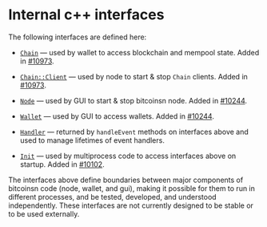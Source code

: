 # Internal c++ interfaces

The following interfaces are defined here:

* [`Chain`](chain.h) — used by wallet to access blockchain and mempool state. Added in [#10973](https://github.com/bitcoinsn/bitcoinsn/pull/10973).

* [`Chain::Client`](chain.h) — used by node to start & stop `Chain` clients. Added in [#10973](https://github.com/bitcoinsn/bitcoinsn/pull/10973).

* [`Node`](node.h) — used by GUI to start & stop bitcoinsn node. Added in [#10244](https://github.com/bitcoinsn/bitcoinsn/pull/10244).

* [`Wallet`](wallet.h) — used by GUI to access wallets. Added in [#10244](https://github.com/bitcoinsn/bitcoinsn/pull/10244).

* [`Handler`](handler.h) — returned by `handleEvent` methods on interfaces above and used to manage lifetimes of event handlers.

* [`Init`](init.h) — used by multiprocess code to access interfaces above on startup. Added in [#10102](https://github.com/bitcoinsn/bitcoinsn/pull/10102).

The interfaces above define boundaries between major components of bitcoinsn code (node, wallet, and gui), making it possible for them to run in different processes, and be tested, developed, and understood independently. These interfaces are not currently designed to be stable or to be used externally.
